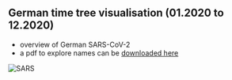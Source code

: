 ## German time tree visualisation (01.2020 to 12.2020)

* overview of German SARS-CoV-2
* a pdf to explore names can be [downloaded here](https://github.com/CaSe-group/case-group.github.io/blob/main/docs/SARS-CoV-2/images/tree_circle.pdf)

![SARS](images/tree.svg)



